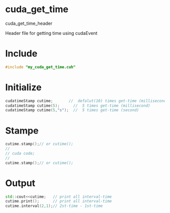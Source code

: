 # cuda_get_time

cuda_get_time_header

Header file for getting time using cudaEvent

Include
======
```cpp
#include "my_cuda_get_time.cuh"
```

Initialize
======

```cpp
cudatimeStamp cutime;       //  defalut(10) times get-time (millisecond)
cudatimeStamp cutime(5);      //  5 times get-time (millisecond)
cudatimeStamp cutime(5,"s");  //  5 times get-time (second)
```
Stampe
======

```cpp
cutime.stamp();// or cutime();
//
// cuda code;
//
cutime.stamp();// or cutime();
```

Output
======

```cpp
std::cout<<cutime;   // print all interval-time
cutime.print();      // print all interval-time
cutime.interval(2,1);// 2st-time - 1st-time
```

